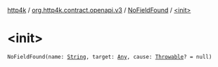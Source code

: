 [http4k](../../index.md) / [org.http4k.contract.openapi.v3](../index.md) / [NoFieldFound](index.md) / [&lt;init&gt;](./-init-.md)

# &lt;init&gt;

`NoFieldFound(name: `[`String`](https://kotlinlang.org/api/latest/jvm/stdlib/kotlin/-string/index.html)`, target: `[`Any`](https://kotlinlang.org/api/latest/jvm/stdlib/kotlin/-any/index.html)`, cause: `[`Throwable`](https://kotlinlang.org/api/latest/jvm/stdlib/kotlin/-throwable/index.html)`? = null)`